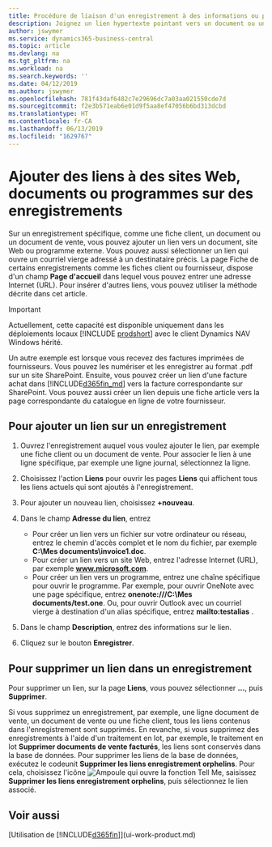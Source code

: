 ```yaml
---
title: Procédure de liaison d'un enregistrement à des informations ou programmes externes | Microsoft Docs
description: Joignez un lien hypertexte pointant vers un document ou un site Web à un enregistrement spécifique, tel qu'une fiche client ou un document.
author: jswymer
ms.service: dynamics365-business-central
ms.topic: article
ms.devlang: na
ms.tgt_pltfrm: na
ms.workload: na
ms.search.keywords: ''
ms.date: 04/12/2019
ms.author: jswymer
ms.openlocfilehash: 781f43daf6482c7e29696dc7a03aa021550cde7d
ms.sourcegitcommit: f2e3b571eab6e01d9f5aa8ef47056b6bd313dcbd
ms.translationtype: HT
ms.contentlocale: fr-CA
ms.lasthandoff: 06/13/2019
ms.locfileid: "1629767"
---
```

# <a name="add-links-to-websites-documents-or-programs-on-records"></a>Ajouter des liens à des sites Web, documents ou programmes sur des enregistrements
Sur un enregistrement spécifique, comme une fiche client, un document ou un document de vente, vous pouvez ajouter un lien vers un document, site Web ou programme externe. Vous pouvez aussi sélectionner un lien qui ouvre un courriel vierge adressé à un destinataire précis. La page Fiche de certains enregistrements comme les fiches client ou fournisseur, dispose d'un champ **Page d'accueil** dans lequel vous pouvez entrer une adresse Internet (URL). Pour insérer d'autres liens, vous pouvez utiliser la méthode décrite dans cet article.  

> [!IMPORTANT]
> Actuellement, cette capacité est disponible uniquement dans les déploiements locaux [!INCLUDE [prodshort](includes/prodshort.md)] avec le client Dynamics NAV Windows hérité.  

Un autre exemple est lorsque vous recevez des factures imprimées de fournisseurs. Vous pouvez les numériser et les enregistrer au format .pdf sur un site SharePoint. Ensuite, vous pouvez créer un lien d'une facture achat dans [!INCLUDE[d365fin_md](includes/d365fin_md.md)] vers la facture correspondante sur SharePoint. Vous pouvez aussi créer un lien depuis une fiche article vers la page correspondante du catalogue en ligne de votre fournisseur.

## <a name="to-add-a-link-on-a-record"></a>Pour ajouter un lien sur un enregistrement   

1.  Ouvrez l'enregistrement auquel vous voulez ajouter le lien, par exemple une fiche client ou un document de vente. Pour associer le lien à une ligne spécifique, par exemple une ligne journal, sélectionnez la ligne.  

2.  Choisissez l'action **Liens** pour ouvrir les pages **Liens** qui affichent tous les liens actuels qui sont ajoutés à l'enregistrement.

3. Pour ajouter un nouveau lien, choisissez **+nouveau**.

4.  Dans le champ **Adresse du lien**, entrez

    -   Pour créer un lien vers un fichier sur votre ordinateur ou réseau, entrez le chemin d'accès complet et le nom du fichier, par exemple **C:\Mes documents\invoice1.doc**.
    -   Pour créer un lien vers un site Web, entrez l'adresse Internet (URL), par exemple **www.microsoft.com**.
    -   Pour créer un lien vers un programme, entrez une chaîne spécifique pour ouvrir le programme. Par exemple, pour ouvrir OneNote avec une page spécifique, entrez **onenote:///C:\Mes documents/test.one**. Ou, pour ouvrir Outlook avec un courriel vierge à destination d'un alias spécifique, entrez **mailto:testalias** .  

5.  Dans le champ **Description**, entrez des informations sur le lien.  

6.  Cliquez sur le bouton **Enregistrer**.  

## <a name="to-delete-a-link-from-a-record"></a>Pour supprimer un lien dans un enregistrement  

Pour supprimer un lien, sur la page **Liens**, vous pouvez sélectionner **…**, puis **Supprimer**.

Si vous supprimez un enregistrement, par exemple, une ligne document de vente, un document de vente ou une fiche client, tous les liens contenus dans l'enregistrement sont supprimés. En revanche, si vous supprimez des enregistrements à l'aide d'un traitement en lot, par exemple, le traitement en lot **Supprimer documents de vente facturés**, les liens sont conservés dans la base de données. Pour supprimer les liens de la base de données, exécutez le codeunit **Supprimer les liens enregistrement orphelins**. Pour cela, choisissez l'icône ![Ampoule qui ouvre la fonction Tell Me](media/ui-search/search_small.png "Dites-moi ce que vous voulez faire"), saisissez **Supprimer les liens enregistrement orphelins**, puis sélectionnez le lien associé.   

<!-- ### To run delete orphaned record links  

1.  Choose the ![Lightbulb that opens the Tell Me feature](media/ui-search/search_small.png "Tell me what you want to do") icon, enter **Data Deletion**, and then choose the related link.  

2.  On the **Data Deletion** page, choose **Tasks**, and then choose **Delete Orphaned Record Links**.  -->

## <a name="see-also"></a>Voir aussi  
[Utilisation de [!INCLUDE[d365fin](includes/d365fin_md.md)]](ui-work-product.md)  

